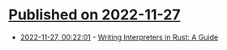 # [Published on 2022-11-27](index.md)

* [2022-11-27, 00:22:01](https://news.ycombinator.com/item?id=33758578) - [Writing Interpreters in Rust: A Guide](https://rust-hosted-langs.github.io/book/introduction.html)
